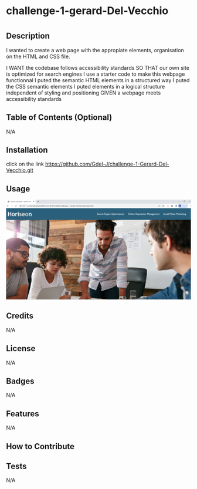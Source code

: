 # challenge-1-gerard-Del-Vecchio

# <Website challenge-1-gerard-Del-Vechio>

## Description



I wanted to create a web page with the appropiate elements, organisation on the HTML and CSS file.

I WANT the codebase follows accessibility standards
SO THAT our own site is optimized for search engines
I use a starter code to make this webpage functionnal
I puted the semantic HTML elements in a structured way
I puted the CSS semantic elements
I puted  elements in a logical structure independent of styling and positioning
GIVEN a webpage meets accessibility standards


## Table of Contents (Optional)
N/A

## Installation
click on the link
https://github.com/Gdel-J/challenge-1-Gerard-Del-Vecchio.git


## Usage

![challenge-1-Gerard-Del-Vecchio\assets\images\screenshot png](./assets/images/screenshot.png)  


## Credits

N/A

## License

N/A
## Badges

N/A
## Features

N/A

## How to Contribute



## Tests

N/A